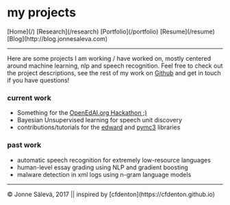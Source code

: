 <div id='topheader'>

# my projects

</div>

<thead>

<tr>

  <td>[Home](/)</td>

  <td>[Research](/research)</td>

  <td>[Portfolio](/portfolio)</td>

  <td>[Resume](/resume)</td>

  <td>[Blog](http://blog.jonnesaleva.com)</td>

</tr>

</thead>

---

Here are some projects I am working / have worked on, mostly centered around machine learning, nlp and speech recognition. Feel free to check out the project descriptions, see the rest of my work on [Github](www.github.com/j0ma) and get in touch if you have questions!

### current work

- Something for the [OpenEdAI.org Hackathon ;)](www.opened.ai)
- Bayesian Unsupervised learning for speech unit discovery
- contributions/tutorials for the [edward](www.edwardlib.org) and [pymc3](https://pymc-devs.github.io/pymc3/) libraries

### past work

- automatic speech recognition for extremely low-resource languages
- human-level essay grading using NLP and gradient boosting
- malware detection in xml logs using n-gram language models

---

<tfoot>

<tr>

  <td>© Jonne Sälevä, 2017 || inspired by [cfdenton](https://cfdenton.github.io)</td>

</tr>

</tfoot>
